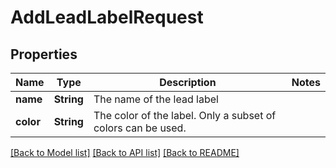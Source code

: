 # AddLeadLabelRequest

## Properties

Name | Type | Description | Notes
------------ | ------------- | ------------- | -------------
**name** | **String** | The name of the lead label | 
**color** | **String** | The color of the label. Only a subset of colors can be used. | 

[[Back to Model list]](../README.md#documentation-for-models) [[Back to API list]](../README.md#documentation-for-api-endpoints) [[Back to README]](../README.md)


